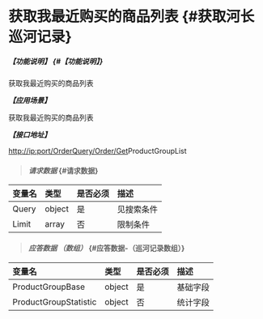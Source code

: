 # 获取我最近购买的商品列表 {#获取河长巡河记录}

##### _【功能说明】_ {#【功能说明】}

获取我最近购买的商品列表

_**【应用场景】**_

获取我最近购买的商品列表

_**【接口地址】**_

[http://ip:port/OrderQuery/Order/Get](http://ip:port/HMQuery/PatrolRiver/GetPatrolRivers)ProductGroupList

> #### _请求数据_ {#请求数据}

| 变量名 | 类型 | 是否必须 | 描述 |
| :--- | :--- | :--- | :--- |
| Query | object | 是 | 见搜索条件 |
| Limit | array | 否 | 限制条件 |

> #### _应答数据 （数组）_ {#应答数据-（巡河记录数组）}

| 变量名 | 类型 | 是否必须 | 描述 |
| :--- | :--- | :--- | :--- |
| ProductGroupBase | object | 是 | 基础字段 |
| ProductGroupStatistic | object | 否 | 统计字段 |



